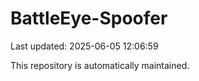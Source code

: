 # BattleEye-Spoofer

Last updated: 2025-06-05 12:06:59

This repository is automatically maintained.
